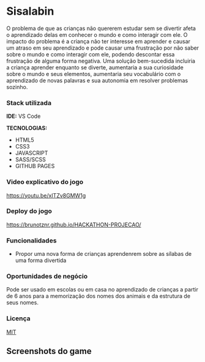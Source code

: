 # Sisalabin
O problema de que as crianças não quererem estudar sem se divertir afeta o aprendizado delas em conhecer o mundo e como interagir com ele. O impacto do problema é a criança não ter interesse em aprender e causar um atraso em seu aprendizado e pode causar uma frustração por não saber sobre o mundo e como interagir com ele, podendo descontar essa frustração de alguma forma negativa. Uma solução bem-sucedida incluiria a criança aprender enquanto se diverte, aumentaria a sua curiosidade sobre o mundo e seus elementos, aumentaria seu vocabulário com o aprendizado de novas palavras e sua autonomia em resolver problemas sozinho.

### Stack utilizada

**IDE:** VS Code

**TECNOLOGIAS:** 
- HTML5
- CSS3
- JAVASCRIPT
- SASS/SCSS
- GITHUB PAGES

### Video explicativo do jogo
https://youtu.be/xITZv8GMW1g

### Deploy do jogo
https://brunotznr.github.io/HACKATHON-PROJECAO/

### Funcionalidades
- Propor uma nova forma de crianças aprendenrem sobre as sílabas de uma forma divertida

### Oportunidades de negócio
Pode ser usado em escolas ou em casa no aprendizado de crianças a partir de 6 anos para a memorização dos nomes dos animais e da estrutura de seus nomes.

### Licença

[MIT](https://choosealicense.com/licenses/mit/)

## Screenshots do game
